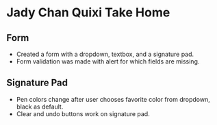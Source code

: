 # Jady Chan Quixi Take Home

## Form
* Created a form with a dropdown, textbox, and a signature pad.
* Form validation was made with alert for which fields are missing.

## Signature Pad
* Pen colors change after user chooses favorite color from dropdown, black as default.
* Clear and undo buttons work on signature pad.
